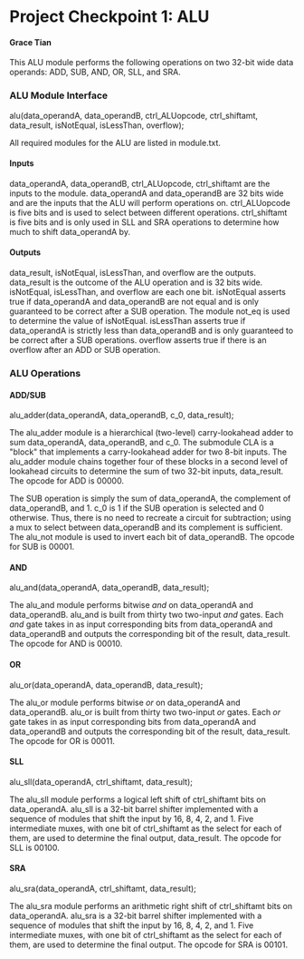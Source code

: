 # Project Checkpoint 1: ALU
#### Grace Tian

This ALU module performs the following operations on two 32-bit wide data operands: ADD, SUB, AND, OR, SLL, and SRA.

### ALU Module Interface

alu(data_operandA, data_operandB, ctrl_ALUopcode, ctrl_shiftamt, data_result, isNotEqual, isLessThan, overflow);

All required modules for the ALU are listed in module.txt.

#### Inputs

data_operandA, data_operandB, ctrl_ALUopcode, ctrl_shiftamt are the inputs to the module. data_operandA and data_operandB are 32 bits wide and are the inputs that the ALU will perform operations on. ctrl_ALUopcode is five bits and is used to select between different operations. ctrl_shiftamt is five bits and is only used in SLL and SRA operations to determine how much to shift data_operandA by.

#### Outputs

data_result, isNotEqual, isLessThan, and overflow are the outputs. data_result is the outcome of the ALU operation and is 32 bits wide. isNotEqual, isLessThan, and overflow are each one bit. isNotEqual asserts true if data_operandA and data_operandB are not equal and is only guaranteed to be correct after a SUB operation. The module not_eq is used to determine the value of isNotEqual. isLessThan asserts true if data_operandA is strictly less than data_operandB and is only guaranteed to be correct after a SUB operations. overflow asserts true if there is an overflow after an ADD or SUB operation.

### ALU Operations

#### ADD/SUB

alu_adder(data_operandA, data_operandB, c_0, data_result);

The alu_adder module is a hierarchical (two-level) carry-lookahead adder to sum data_operandA, data_operandB, and c_0. The submodule CLA is a "block" that implements a carry-lookahead adder for two 8-bit inputs. The alu_adder module chains together four of these blocks in a second level of lookahead circuits to determine the sum of two 32-bit inputs, data_result. The opcode for ADD is 00000.

The SUB operation is simply the sum of data_operandA, the complement of data_operandB, and 1. c_0 is 1 if the SUB operation is selected and 0 otherwise. Thus, there is no need to recreate a circuit for subtraction; using a mux to select between data_operandB and its complement is sufficient. The alu_not module is used to invert each bit of data_operandB. The opcode for SUB is 00001.

#### AND

alu_and(data_operandA, data_operandB, data_result);

The alu_and module performs bitwise *and* on data_operandA and data_operandB. alu_and is built from thirty two two-input *and* gates. Each *and* gate takes in as input corresponding bits from data_operandA and data_operandB and outputs the corresponding bit of the result, data_result. The opcode for AND is 00010.

#### OR

alu_or(data_operandA, data_operandB, data_result);

The alu_or module performs bitwise *or* on data_operandA and data_operandB. alu_or is built from thirty two two-input *or* gates. Each *or* gate takes in as input corresponding bits from data_operandA and data_operandB and outputs the corresponding bit of the result, data_result. The opcode for OR is 00011.

#### SLL

alu_sll(data_operandA, ctrl_shiftamt, data_result);

The alu_sll module performs a logical left shift of ctrl_shiftamt bits on data_operandA. alu_sll is a 32-bit barrel shifter implemented with a sequence of modules that shift the input by 16, 8, 4, 2, and 1. Five intermediate muxes, with one bit of ctrl_shiftamt as the select for each of them, are used to determine the final output, data_result. The opcode for SLL is 00100.

#### SRA

alu_sra(data_operandA, ctrl_shiftamt, data_result);

The alu_sra module performs an arithmetic right shift of ctrl_shiftamt bits on data_operandA. alu_sra is a 32-bit barrel shifter implemented with a sequence of modules that shift the input by 16, 8, 4, 2, and 1. Five intermediate muxes, with one bit of ctrl_shiftamt as the select for each of them, are used to determine the final output. The opcode for SRA is 00101.
